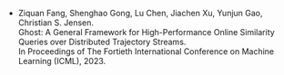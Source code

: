 - Ziquan Fang, Shenghao Gong, Lu Chen, Jiachen Xu, Yunjun Gao, Christian S. Jensen.\
  Ghost: A General Framework for High-Performance Online Similarity Queries over Distributed Trajectory Streams.\
  In Proceedings of The Fortieth International Conference on Machine Learning (ICML), 2023.
